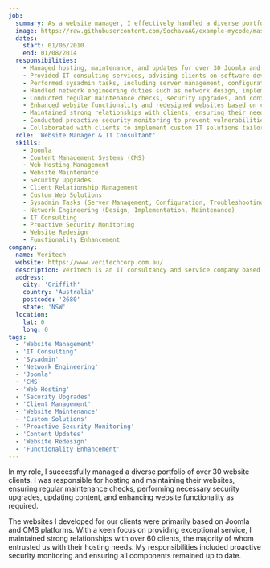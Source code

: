 ```yaml
---
job:
  summary: As a website manager, I effectively handled a diverse portfolio of 30+ clients, ensuring the smooth hosting, maintenance, security, and functionality enhancements of their Joomla and CMS-based websites, while maintaining strong client relationships and proactive security monitoring.
  image: https://raw.githubusercontent.com/SochavaAG/example-mycode/master/pens/timeline/images/img-13.png
  dates:
    start: 01/06/2010
    end: 01/08/2014
  responsibilities:
    - Managed hosting, maintenance, and updates for over 30 Joomla and CMS-based websites.
    - Provided IT consulting services, advising clients on software development, IT infrastructure, and system optimization.
    - Performed sysadmin tasks, including server management, configuration, and troubleshooting.
    - Handled network engineering duties such as network design, implementation, and maintenance.
    - Conducted regular maintenance checks, security upgrades, and content updates for client websites.
    - Enhanced website functionality and redesigned websites based on client needs.
    - Maintained strong relationships with clients, ensuring their needs were met and exceeded.
    - Conducted proactive security monitoring to prevent vulnerabilities and ensure data protection.
    - Collaborated with clients to implement custom IT solutions tailored to their business requirements.
  role: 'Website Manager & IT Consultant'
  skills:
    - Joomla
    - Content Management Systems (CMS)
    - Web Hosting Management
    - Website Maintenance
    - Security Upgrades
    - Client Relationship Management
    - Custom Web Solutions
    - Sysadmin Tasks (Server Management, Configuration, Troubleshooting)
    - Network Engineering (Design, Implementation, Maintenance)
    - IT Consulting
    - Proactive Security Monitoring
    - Website Redesign
    - Functionality Enhancement
company:
  name: Veritech
  website: https://www.veritechcorp.com.au/
  description: Veritech is an IT consultancy and service company based in Griffith, NSW, specializing in website management, IT infrastructure, custom software solutions, and comprehensive IT consulting services.
  address:
    city: 'Griffith'
    country: 'Australia'
    postcode: '2680'
    state: 'NSW'
  location:
    lat: 0
    long: 0
tags:
  - 'Website Management'
  - 'IT Consulting'
  - 'Sysadmin'
  - 'Network Engineering'
  - 'Joomla'
  - 'CMS'
  - 'Web Hosting'
  - 'Security Upgrades'
  - 'Client Management'
  - 'Website Maintenance'
  - 'Custom Solutions'
  - 'Proactive Security Monitoring'
  - 'Content Updates'
  - 'Website Redesign'
  - 'Functionality Enhancement'
---
```


In my role, I successfully managed a diverse portfolio of over 30 website clients. I was responsible for hosting and maintaining their websites, ensuring regular maintenance checks, performing necessary security upgrades, updating content, and enhancing website functionality as required.

The websites I developed for our clients were primarily based on Joomla and CMS platforms. With a keen focus on providing exceptional service, I maintained strong relationships with over 60 clients, the majority of whom entrusted us with their hosting needs. My responsibilities included proactive security monitoring and ensuring all components remained up to date.

